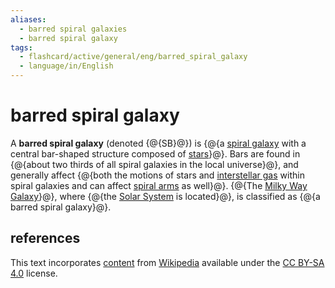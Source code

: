 ```yaml
---
aliases:
  - barred spiral galaxies
  - barred spiral galaxy
tags:
  - flashcard/active/general/eng/barred_spiral_galaxy
  - language/in/English
---
```


# barred spiral galaxy

A __barred spiral galaxy__ (denoted {@{SB}@}) is {@{a [spiral galaxy](spiral%20galaxy.md) with a central bar-shaped structure composed of [stars](star.md)}@}. Bars are found in {@{about two thirds of all spiral galaxies in the local universe}@}, and generally affect {@{both the motions of stars and [interstellar gas](interstellar%20medium.md) within spiral galaxies and can affect [spiral arms](spiral%20arm.md) as well}@}. {@{The [Milky Way Galaxy](Milky%20Way.md)}@}, where {@{the [Solar System](Solar%20System.md) is located}@}, is classified as {@{a barred spiral galaxy}@}. <!--SR:!2028-05-18,1071,350!2027-09-05,856,330!2027-02-26,668,290!2025-08-06,266,290!2028-01-24,975,350!2028-12-04,1232,350!2025-08-24,293,330-->

## references

This text incorporates [content](https://en.wikipedia.org/wiki/barred_spiral_galaxy) from [Wikipedia](Wikipedia.md) available under the [CC BY-SA 4.0](https://creativecommons.org/licenses/by-sa/4.0/) license.
